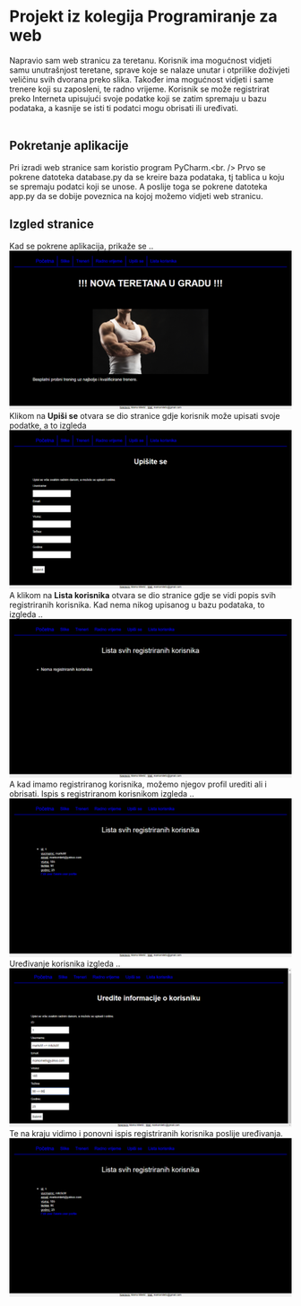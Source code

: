 # Projekt iz kolegija Programiranje za web

Napravio sam web stranicu za teretanu. Korisnik ima mogućnost vidjeti samu 
unutrašnjost teretane, sprave koje se nalaze unutar i otprilike doživjeti
veličinu svih dvorana preko slika. Također ima mogućnost vidjeti i same 
trenere koji su zaposleni, te radno vrijeme.
Korisnik se može registrirat preko Interneta upisujući svoje podatke koji
se zatim spremaju u bazu podataka, a kasnije se isti ti podatci mogu 
obrisati ili uređivati.
<br />
<br />

## Pokretanje aplikacije 
Pri izradi web stranice sam koristio program PyCharm.<br. />
Prvo se pokrene datoteka database.py da se kreire baza podataka, tj tablica u koju se spremaju podatci koji se unose. 
A poslije toga se pokrene datoteka app.py da se dobije poveznica na kojoj možemo vidjeti web stranicu.

## Izgled stranice
Kad se pokrene aplikacija, prikaže se ..
 ![](static/img/pocetna.png)
 <br />
Klikom na <b>Upiši se</b> otvara se dio stranice gdje korisnik može upisati svoje podatke, 
 a to izgleda
  ![](static/img/upis.png)
<br />
A klikom na <b>Lista korisnika</b> otvara se dio stranice gdje se vidi popis svih registriranih
korisnika. Kad nema nikog upisanog u bazu podataka, to izgleda ..
  ![](static/img/lista1.png)
<br />
A kad imamo registriranog korisnika, možemo njegov profil urediti ali i obrisati. 
Ispis s registriranom korisnikom izgleda ..
  ![](static/img/lista2.png)
<br />
Uređivanje korisnika izgleda ..
  ![](static/img/edit.png)
<br />
Te na kraju vidimo i ponovni ispis registriranih korisnika poslije uređivanja.
  ![](static/img/listaAfterEdit.png)
